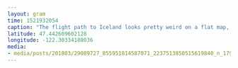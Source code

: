 ```yaml
---
layout: gram
time: 1521932054
caption: "The flight path to Iceland looks pretty weird on a flat map, but I'm sure it makes more sense on a globe. Annnnd we're off!"
latitude: 47.442609602128
longitude: -122.30334188036
media:
- media/posts/201803/29089727_855951814587071_2237513850515619840_n_17904780283182162.jpg
---
```

